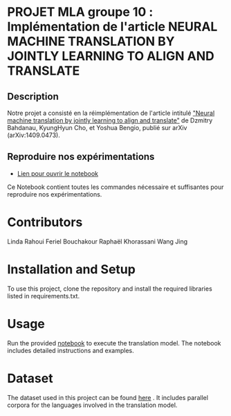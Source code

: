 PROJET MLA groupe 10 : <br>
Implémentation de l'article NEURAL MACHINE TRANSLATION BY JOINTLY LEARNING TO ALIGN AND TRANSLATE
===

## Description

Notre projet a consisté en la réimplémentation de l'article intitulé ["Neural machine translation by jointly learning to align and translate"][2] de Dzmitry Bahdanau, KyungHyun Cho, et Yoshua Bengio, publié sur arXiv (arXiv:1409.0473).

## Reproduire nos expérimentations
- [Lien pour ouvrir le notebook](src/Run.ipynb)

Ce Notebook contient toutes les commandes nécessaire et suffisantes pour reproduire nos expérimentations.


# Contributors
Linda Rahoui 
Feriel Bouchakour
Raphaël Khorassani
Wang Jing

# Installation and Setup
To use this project, clone the repository and install the required libraries listed in requirements.txt.

# Usage
Run the provided [notebook](src/Run.ipynb) to execute the translation model. The notebook includes detailed instructions and examples.


# Dataset
The dataset used in this project can be found [here][3] . It includes parallel corpora for the languages involved in the translation model.


[2]: https://arxiv.org/abs/1409.0473 "lien article"
[3]: https://www.statmt.org/wmt14/translation-task.html "lien dataset"
